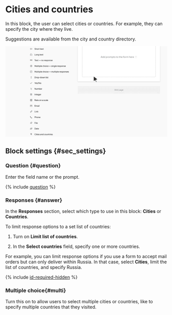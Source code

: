 # Cities and countries

In this block, the user can select cities or countries. For example, they can specify the city where they live.

Suggestions are available from the city and country directory.

![](../../_assets/forms/tutorial-cities.gif)

## Block settings {#sec_settings}

### Question {#question}

Enter the field name or the prompt.

{% include [question](../../_includes/forms/question.md) %}

### Responses {#answer}

In the **Responses** section, select which type to use in this block: **Cities** or **Countries**.

To limit response options to a set list of countries:

1. Turn on **Limit list of countries**.

1. In the **Select countries** field, specify one or more countries.

For example, you can limit response options if you use a form to accept mail orders but can only deliver within Russia. In that case, select **Cities**, limit the list of countries, and specify Russia.

{% include [id-required-hidden](../../_includes/forms/id-required-hidden.md) %}

### Multiple choice{#multi}

Turn this on to allow users to select multiple cities or countries, like to specify multiple countries that they visited.


